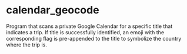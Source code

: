 # calendar_geocode

Program that scans a private Google Calendar for a specific title that indicates a trip. If title is successfully identified, an emoji with the corresponding flag is pre-appended to the title to symbolize the country where the trip is.
